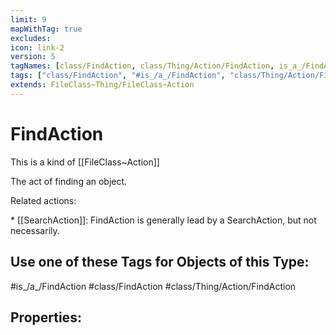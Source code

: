 ```yaml
---
limit: 9
mapWithTag: true
excludes:
icon: link-2
version: 5
tagNames: [class/FindAction, class/Thing/Action/FindAction, is_a_/FindAction, schema-org/FindAction]
tags: ["class/FindAction", "#is_/a_/FindAction", "class/Thing/Action/FindAction"]
extends: FileClass~Thing/FileClass~Action
---
```


# FindAction
This is a kind of [[FileClass~Action]]

The act of finding an object.

Related actions:

\* [[SearchAction]]: FindAction is generally lead by a SearchAction, but not necessarily.


## Use one of these Tags for Objects of this Type:

#is_/a_/FindAction
#class/FindAction
#class/Thing/Action/FindAction

## Properties:


